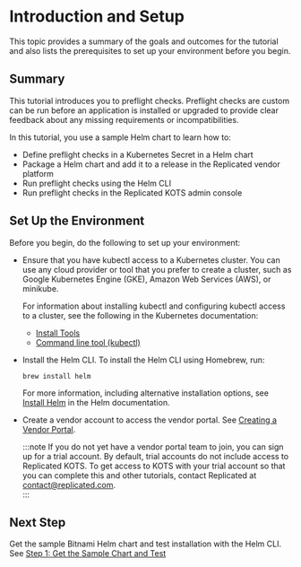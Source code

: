 # Introduction and Setup

This topic provides a summary of the goals and outcomes for the tutorial and also lists the prerequisites to set up your environment before you begin.

## Summary

This tutorial introduces you to preflight checks. Preflight checks are custom  can be run before an application is installed or upgraded to provide clear feedback about any missing requirements or incompatibilities.

In this tutorial, you use a sample Helm chart to learn how to:

* Define preflight checks in a Kubernetes Secret in a Helm chart
* Package a Helm chart and add it to a release in the Replicated vendor platform
* Run preflight checks using the Helm CLI
* Run preflight checks in the Replicated KOTS admin console 

## Set Up the Environment

Before you begin, do the following to set up your environment:

* Ensure that you have kubectl access to a Kubernetes cluster. You can use any cloud provider or tool that you prefer to create a cluster, such as Google Kubernetes Engine (GKE), Amazon Web Services (AWS), or minikube.

  For information about installing kubectl and configuring kubectl access to a cluster, see the following in the Kubernetes documentation:
    * [Install Tools](https://kubernetes.io/docs/tasks/tools/)
    * [Command line tool (kubectl)](https://kubernetes.io/docs/reference/kubectl/)

* Install the Helm CLI. To install the Helm CLI using Homebrew, run: 

   ```
   brew install helm
   ```

   For more information, including alternative installation options, see [Install Helm](https://helm.sh/docs/intro/install/) in the Helm documentation.

* Create a vendor account to access the vendor portal. See [Creating a Vendor Portal](/vendor/vendor-portal-creating-account).

  :::note
  If you do not yet have a vendor portal team to join, you can sign up for a trial account. By default, trial accounts do not include access to Replicated KOTS. To get access to KOTS with your trial account so that you can complete this and other tutorials, contact Replicated at contact@replicated.com.  
  :::

## Next Step

Get the sample Bitnami Helm chart and test installation with the Helm CLI. See [Step 1: Get the Sample Chart and Test](/vendor/tutorial-preflight-helm-get-chart)